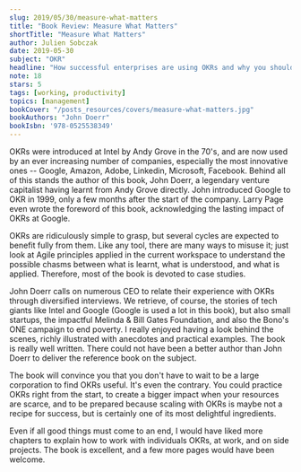 ```yaml
---
slug: 2019/05/30/measure-what-matters
title: "Book Review: Measure What Matters"
shortTitle: "Measure What Matters"
author: Julien Sobczak
date: 2019-05-30
subject: "OKR"
headline: "How successful enterprises are using OKRs and why you should start using them."
note: 18
stars: 5
tags: [working, productivity]
topics: [management]
bookCover: "/posts_resources/covers/measure-what-matters.jpg"
bookAuthors: "John Doerr"
bookIsbn: '978-0525538349'
---
```



OKRs were introduced at Intel by Andy Grove in the 70's, and are now used by an ever increasing number of companies, especially the most innovative ones -- Google, Amazon, Adobe, Linkedin, Microsoft, Facebook. Behind all of this stands the author of this book, John Doerr, a legendary venture capitalist having learnt from Andy Grove directly. John introduced Google to OKR in 1999, only a few months after the start of the company. Larry Page even wrote the foreword of this book, acknowledging the lasting impact of OKRs at Google.

OKRs are ridiculously simple to grasp, but several cycles are expected to benefit fully from them. Like any tool, there are many ways to misuse it; just look at Agile principles applied in the current workspace to understand the possible chasms between what is learnt, what is understood, and what is applied. Therefore, most of the book is devoted to case studies.

John Doerr calls on numerous CEO to relate their experience with OKRs through diversified interviews. We retrieve, of course, the stories of tech giants like Intel and Google (Google is used a lot in this book), but also small startups, the impactful Melinda & Bill Gates Foundation, and also the Bono's ONE campaign to end poverty. I really enjoyed having a look behind the scenes, richly illustrated with anecdotes and practical examples. The book is really well written. There could not have been a better author than John Doerr to deliver the reference book on the subject.

The book will convince you that you don't have to wait to be a large corporation to find OKRs useful. It's even the contrary. You could practice OKRs right from the start, to create a bigger impact when your resources are scarce, and to be prepared because scaling with OKRs is maybe not a recipe for success, but is certainly one of its most delightful ingredients.

Even if all good things must come to an end, I would have liked more chapters to explain how to work with individuals OKRs, at work, and on side projects. The book is excellent, and a few more pages would have been welcome.

